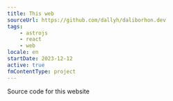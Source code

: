 ```yaml
---
title: This web
sourceUrl: https://github.com/dallyh/daliborhon.dev
tags:
    - astrojs
    - react
    - web
locale: en
startDate: 2023-12-12
active: true
fmContentType: project
---
```


Source code for this website

